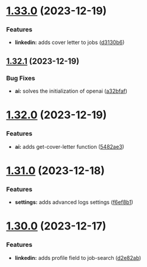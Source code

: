 # [1.33.0](https://github.com/ghorbani-mohammad/Social-Networks-Crawler/compare/v1.32.1...v1.33.0) (2023-12-19)


### Features

* **linkedin:** adds cover letter to jobs ([d3130b6](https://github.com/ghorbani-mohammad/Social-Networks-Crawler/commit/d3130b63b3bd3e99062f9ed0ca186583a77045d7))



## [1.32.1](https://github.com/ghorbani-mohammad/Social-Networks-Crawler/compare/v1.32.0...v1.32.1) (2023-12-19)


### Bug Fixes

* **ai:** solves the initialization of openai ([a32bfaf](https://github.com/ghorbani-mohammad/Social-Networks-Crawler/commit/a32bfaf5b202f75eb4f5e84ca1eb7b05091e7b74))



# [1.32.0](https://github.com/ghorbani-mohammad/Social-Networks-Crawler/compare/v1.31.0...v1.32.0) (2023-12-19)


### Features

* **ai:** adds get-cover-letter function ([5482ae3](https://github.com/ghorbani-mohammad/Social-Networks-Crawler/commit/5482ae339aab63df43935297000bee4bea3e2483))



# [1.31.0](https://github.com/ghorbani-mohammad/Social-Networks-Crawler/compare/v1.30.0...v1.31.0) (2023-12-18)


### Features

* **settings:** adds advanced logs settings ([f6ef8b1](https://github.com/ghorbani-mohammad/Social-Networks-Crawler/commit/f6ef8b1cc0805ac398cbdf2d9eb6efa0dec510cd))



# [1.30.0](https://github.com/ghorbani-mohammad/Social-Networks-Crawler/compare/v1.29.4...v1.30.0) (2023-12-17)


### Features

* **linkedin:** adds profile field to job-search ([d2e82ab](https://github.com/ghorbani-mohammad/Social-Networks-Crawler/commit/d2e82aba20531fa41d8a93ced783ca8da30cc852))




